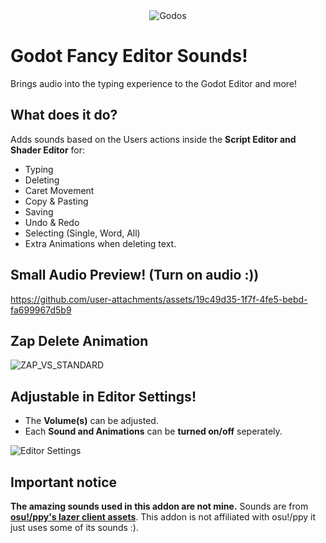<div align="center">
  <img src="https://github.com/user-attachments/assets/f4976e74-bc26-442c-ae1b-5f8ef675e345" alt="Godos">
</div>

# Godot Fancy Editor Sounds!
Brings audio into the typing experience to the Godot Editor and more!

## What does it do?
Adds sounds based on the Users actions inside the **Script Editor and Shader Editor** for:
- Typing
- Deleting
- Caret Movement
- Copy & Pasting
- Saving
- Undo & Redo
- Selecting (Single, Word, All)
- Extra Animations when deleting text.

## Small Audio Preview! (Turn on audio :))
https://github.com/user-attachments/assets/19c49d35-1f7f-4fe5-bebd-fa699967d5b9

## Zap Delete Animation
![ZAP_VS_STANDARD](https://github.com/user-attachments/assets/5f30ddaa-ef89-4b1a-8f52-ec9f84b88f23)


## Adjustable in Editor Settings!
- The **Volume(s)** can be adjusted.
- Each **Sound and Animations** can be **turned on/off** seperately.

<div align="left">
  <img src="https://github.com/user-attachments/assets/e26c6464-c660-4e52-af28-ef468c02ba73" alt="Editor Settings">
</div>

## Important notice
**The amazing sounds used in this addon are not mine.** Sounds are from **[osu!/ppy's lazer client assets](https://github.com/ppy/osu-resources)**. This addon is not affiliated with osu!/ppy it just uses some of its sounds :).
